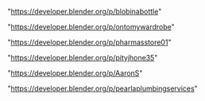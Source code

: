 "https://developer.blender.org/p/blobinabottle"

"https://developer.blender.org/p/ontomywardrobe"

"https://developer.blender.org/p/pharmasstore01"

"https://developer.blender.org/p/pityjhone35"

"https://developer.blender.org/p/AaronS"

 
"https://developer.blender.org/p/pearlaplumbingservices"


 
